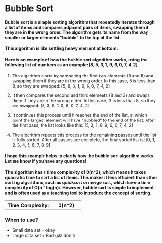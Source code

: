 # Bubble Sort

#### Bubble sort is a simple sorting algorithm that repeatedly iterates through a list of items and compares adjacent pairs of items, swapping them if they are in the wrong order. The algorithm gets its name from the way smaller or larger elements "bubble" to the top of the list.

#### This algorithm is like settling heavy element at bottom.

####  Here is an example of how the bubble sort algorithm works, using the following list of numbers as an example: [8, 5, 3, 1, 9, 6, 0, 7, 4, 2]

1. The algorithm starts by comparing the first two elements (8 and 5) and swapping them if they are in the wrong order. In this case, 5 is less than 8, so they are swapped:
[5, 8, 3, 1, 9, 6, 0, 7, 4, 2]

2. It then compares the second and third elements (8 and 3) and swaps them if they are in the wrong order. In this case, 3 is less than 8, so they are swapped:
[5, 3, 8, 1, 9, 6, 0, 7, 4, 2]

3. It continues this process until it reaches the end of the list, at which point the largest element will have "bubbled" to the end of the list. After the first pass, the list looks like this:
[5, 3, 1, 8, 9, 6, 0, 7, 4, 2]

4. The algorithm repeats this process for the remaining passes until the list is fully sorted. After all passes are complete, the final sorted list is:
[0, 1, 2, 3, 4, 5, 6, 7, 8, 9]

#### I hope this example helps to clarify how the bubble sort algorithm works. Let me know if you have any questions!

#### The algorithm has a time complexity of O(n^2), which means it takes quadratic time to sort a list of items. This makes it less efficient than other sorting algorithms, such as quicksort or merge sort, which have a time complexity of O(n * log(n)). However, bubble sort is simple to implement and is often used as a teaching tool to introduce the concept of sorting.

<table>
    <tr>
        <th>Time Complexity:<th>
        <th> 0(n^2)<th>
    <tr>
</table>

### When to use?

- Small data set = okay
- Large data set = Bad (plz don’t)
